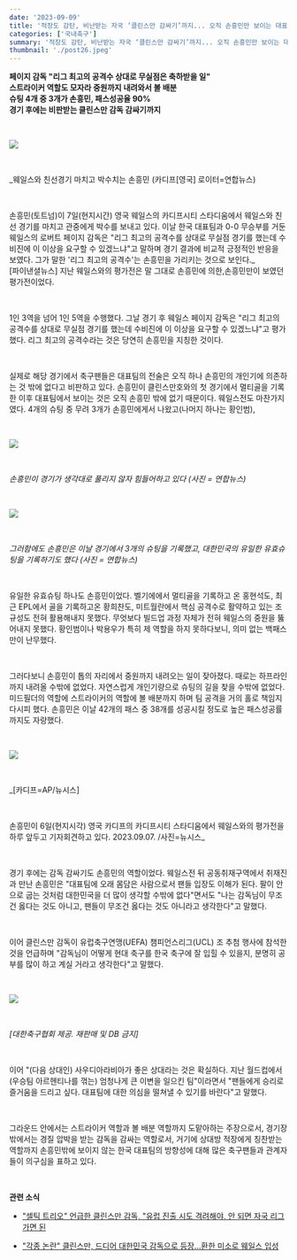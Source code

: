 ```yaml
---
date: '2023-09-09'
title: '적장도 감탄, 비난받는 자국 ‘클린스만 감싸기’까지... 오직 손흥민만 보이는 대표팀이 정상은 아니다'
categories: ['국내축구']
summary: '적장도 감탄, 비난받는 자국 ‘클린스만 감싸기’까지... 오직 손흥민만 보이는 대표팀이 정상은 아니다'
thumbnail: './post26.jpeg'
---
```


**페이지 감독 "리그 최고의 공격수 상대로 무실점은 축하받을 일"  
스트라이커 역할도 모자라 중원까지 내려와서 볼 배분  
슈팅 4개 중 3개가 손흥민, 패스성공율 90%  
경기 후에는 비판받는 클린스만 감독 감싸기까지**

<br />

![](https://imgnews.pstatic.net/image/014/2023/09/09/0005069805_001_20230909070106343.jpg?type=w647)

<br />

\_웨일스와 친선경기 마치고 박수치는 손흥민 (카디프\[영국\] 로이터=연합뉴스)

<br />

손흥민(토트넘)이 7일(현지시간) 영국 웨일스의 카디프시티 스타디움에서 웨일스와 친선 경기를 마치고 관중에게 박수를 보내고 있다. 이날 한국 대표팀과 0-0 무승부를 거둔 웨일스의 로버트 페이지 감독은 "리그 최고의 공격수를 상대로 무실점 경기를 했는데 수비진에 이 이상을 요구할 수 있겠느냐"고 말하며 경기 결과에 비교적 긍정적인 반응을 보였다. 그가 말한 '리그 최고의 공격수'는 손흥민을 가리키는 것으로 보인다.\_  
\[파이낸셜뉴스\] 지난 웨일스와의 평가전은 말 그대로 손흥민에 의한,손흥민만이 보였던 평가전이었다.

<br />

1인 3역을 넘어 1인 5역을 수행했다. 그날 경기 후 웨일스 페이지 감독은 "리그 최고의 공격수를 상대로 무실점 경기를 했는데 수비진에 이 이상을 요구할 수 있겠느냐"고 평가했다. 리그 최고의 공격수라는 것은 당연히 손흥민을 지칭한 것이다.

<br />

실제로 해당 경기에서 축구팬들은 대표팀의 전술은 오직 하나 손흥민의 개인기에 의존하는 것 밖에 없다고 비판하고 있다. 손흥민이 클린스만호와의 첫 경기에서 멀티골을 기록한 이후 대표팀에서 보이는 것은 오직 손흥민 밖에 없기 때문이다. 웨일스전도 마찬가지였다. 4개의 슈팅 중 무려 3개가 손흥민에게서 나왔고(나머지 하나는 황인범),

<br />

![](https://imgnews.pstatic.net/image/014/2023/09/09/0005069805_002_20230909070106361.jpg?type=w647)

<br />

_손흥민이 경기가 생각대로 풀리지 않자 힘들어하고 있다 (사진 = 연합뉴스)_

<br />

![](https://imgnews.pstatic.net/image/014/2023/09/09/0005069805_003_20230909070106379.jpg?type=w647)

<br />

_그러함에도 손흥민은 이날 경기에서 3개의 슈팅을 기록했고, 대한민국의 유일한 유효슈팅을 기록하기도 했다 (사진 = 연합뉴스)_

<br />

유일한 유효슈팅 하나도 손흥민이었다. 벨기에에서 멀티골을 기록하고 온 홍현석도, 최근 EPL에서 골을 기록하고온 황희찬도, 미트월란에서 핵심 공격수로 활약하고 있는 조규성도 전혀 활용해내지 못했다. 무엇보다 빌드업 과정 자체가 전혀 웨일스의 중원을 뚫어내지 못했다. 황인범이나 박용우가 특히 제 역할을 하지 못하다보니, 의미 없는 백패스만이 난무했다.

<br />

그러다보니 손흥민이 톱의 자리에서 중원까지 내려오는 일이 잦아졌다. 때로는 하프라인까지 내려올 수밖에 없었다. 자연스럽게 개인기량으로 슈팅의 길을 찾을 수밖에 없었다. 미드필더의 역할에 스트라이커의 역할에 볼 배분까지 하며 팀 공격을 거의 홀로 책임지다시피 했다. 손흥민은 이날 42개의 패스 중 38개를 성공시킬 정도로 높은 패스성공률까지도 자랑했다.

<br />

![](https://imgnews.pstatic.net/image/014/2023/09/09/0005069805_004_20230909070106397.jpg?type=w647)

<br />

\_\[카디프=AP/뉴시스\]

<br />

손흥민이 6일(현지시각) 영국 카디프의 카디프시티 스타디움에서 웨일스와의 평가전을 하루 앞두고 기자회견하고 있다. 2023.09.07. /사진=뉴시스\_

<br />

경기 후에는 감독 감싸기도 손흥민의 역할이었다. 웨일스전 뒤 공동취재구역에서 취재진과 만난 손흥민은 "대표팀에 오래 몸담은 사람으로서 팬들 입장도 이해가 된다. 팔이 안으로 굽는 것처럼 대한민국을 더 많이 생각할 수밖에 없다"면서도 "나는 감독님이 무조건 옳다는 것도 아니고, 팬들이 무조건 옳다는 것도 아니라고 생각한다"고 말했다.

<br />

이어 클린스만 감독이 유럽축구연맹(UEFA) 챔피언스리그(UCL) 조 추첨 행사에 참석한 것을 언급하며 "감독님이 어떻게 현대 축구를 한국 축구에 잘 입힐 수 있을지, 분명히 공부를 많이 하고 계실 거라고 생각한다"고 말했다.

<br />

![](https://imgnews.pstatic.net/image/014/2023/09/09/0005069805_005_20230909070106405.jpg?type=w647)

<br />

_\[대한축구협회 제공. 재판매 및 DB 금지\]_

<br />

이어 "(다음 상대인) 사우디아라비아가 좋은 상대라는 것은 확실하다. 지난 월드컵에서 (우승팀 아르헨티나를 꺾는) 엄청나게 큰 이변을 일으킨 팀"이라면서 "팬들에게 승리로 즐거움을 드리고 싶다. 대표팀에 대한 의심을 떨쳐낼 수 있기를 바란다"고 말했다.

<br />

그라운드 안에서는 스트라이커 역할과 볼 배분 역할까지 도맡아하는 주장으로서, 경기장 밖에서는 경질 압박을 받는 감독을 감싸는 역할로서, 거기에 상대방 적장에게 칭찬받는 역할까지 손흥민밖에 보이지 않는 한국 대표팀의 방향성에 대해 많은 축구팬들과 관계자들이 의구심을 표하고 있다.

<br />

**관련 소식**

- ["셀틱 트리오" 언급한 클린스만 감독, "유럽 진출 시도 격려해야, 안 되면 자국 리그 가면 된](https://news.everyday-365.com/post25/)

- ["각종 논란" 클린스만, 드디어 대한민국 감독으로 등장...환한 미소로 웨일스 입성](https://news.everyday-365.com/post23/)
